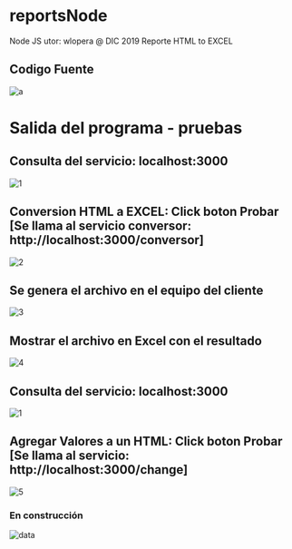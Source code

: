 # reportsNode
Node JS utor: wlopera      @ DIC 2019
Reporte HTML to EXCEL

## Codigo Fuente

![a](https://user-images.githubusercontent.com/7141537/73496236-1ed25180-4386-11ea-8415-dc90a83bc006.PNG)


# Salida del programa - pruebas

## Consulta del servicio: localhost:3000

![1](https://user-images.githubusercontent.com/7141537/73495409-7f608f00-4384-11ea-9b65-89598fea5fd6.PNG)

## Conversion HTML a EXCEL: Click boton Probar [Se llama al servicio conversor:  http://localhost:3000/conversor]

![2](https://user-images.githubusercontent.com/7141537/73495410-7f608f00-4384-11ea-996a-1a95ed343b7f.PNG)

## Se genera el archivo en el equipo del cliente

![3](https://user-images.githubusercontent.com/7141537/73495411-7f608f00-4384-11ea-92ab-c15079d93b5c.PNG)

##  Mostrar el archivo en Excel con el resultado

![4](https://user-images.githubusercontent.com/7141537/73495407-7ec7f880-4384-11ea-8b9a-97f29db2f57a.PNG)

## Consulta del servicio: localhost:3000

![1](https://user-images.githubusercontent.com/7141537/73495409-7f608f00-4384-11ea-9b65-89598fea5fd6.PNG)

## Agregar Valores a un HTML: Click boton Probar [Se llama al servicio: http://localhost:3000/change]

![5](https://user-images.githubusercontent.com/7141537/73495408-7ec7f880-4384-11ea-8621-ee1d4adf7648.PNG)

### En construcción 

![data](https://user-images.githubusercontent.com/7141537/48297627-294fb500-e47b-11e8-9d9c-4b184aefd012.png)
